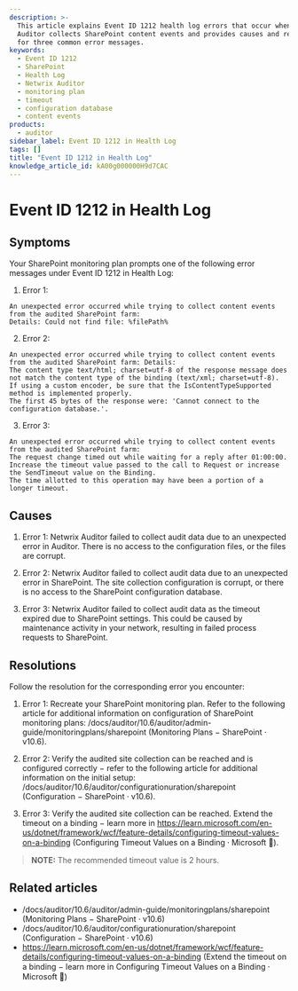 ```yaml
---
description: >-
  This article explains Event ID 1212 health log errors that occur when Netwrix
  Auditor collects SharePoint content events and provides causes and resolutions
  for three common error messages.
keywords:
  - Event ID 1212
  - SharePoint
  - Health Log
  - Netwrix Auditor
  - monitoring plan
  - timeout
  - configuration database
  - content events
products:
  - auditor
sidebar_label: Event ID 1212 in Health Log
tags: []
title: "Event ID 1212 in Health Log"
knowledge_article_id: kA00g000000H9d7CAC
---
```


# Event ID 1212 in Health Log

## Symptoms

Your SharePoint monitoring plan prompts one of the following error messages under Event ID 1212 in Health Log:

1. Error 1:

```
An unexpected error occurred while trying to collect content events from the audited SharePoint farm:
Details: Could not find file: %filePath%
```

2. Error 2:

```
An unexpected error occurred while trying to collect content events from the audited SharePoint farm: Details: 
The content type text/html; charset=utf-8 of the response message does not match the content type of the binding (text/xml; charset=utf-8).
If using a custom encoder, be sure that the IsContentTypeSupported method is implemented properly.
The first 45 bytes of the response were: 'Cannot connect to the configuration database.'.
```

3. Error 3:

```
An unexpected error occurred while trying to collect content events from the audited SharePoint farm:
The request change timed out while waiting for a reply after 01:00:00.
Increase the timeout value passed to the call to Request or increase the SendTimeout value on the Binding.
The time allotted to this operation may have been a portion of a longer timeout.
```

## Causes

1. Error 1: Netwrix Auditor failed to collect audit data due to an unexpected error in Auditor. There is no access to the configuration files, or the files are corrupt.

2. Error 2: Netwrix Auditor failed to collect audit data due to an unexpected error in SharePoint. The site collection configuration is corrupt, or there is no access to the SharePoint configuration database.

3. Error 3: Netwrix Auditor failed to collect audit data as the timeout expired due to SharePoint settings. This could be caused by maintenance activity in your network, resulting in failed process requests to SharePoint.

## Resolutions

Follow the resolution for the corresponding error you encounter:

1. Error 1: Recreate your SharePoint monitoring plan. Refer to the following article for additional information on configuration of SharePoint monitoring plans: /docs/auditor/10.6/auditor/admin-guide/monitoringplans/sharepoint (Monitoring Plans − SharePoint · v10.6).

2. Error 2: Verify the audited site collection can be reached and is configured correctly − refer to the following article for additional information on the initial setup: /docs/auditor/10.6/auditor/configurationuration/sharepoint (Configuration − SharePoint · v10.6).

3. Error 3: Verify the audited site collection can be reached. Extend the timeout on a binding − learn more in https://learn.microsoft.com/en-us/dotnet/framework/wcf/feature-details/configuring-timeout-values-on-a-binding (Configuring Timeout Values on a Binding ⸱ Microsoft 🐍).

> **NOTE:** The recommended timeout value is 2 hours.

## Related articles

- /docs/auditor/10.6/auditor/admin-guide/monitoringplans/sharepoint (Monitoring Plans − SharePoint · v10.6)
- /docs/auditor/10.6/auditor/configurationuration/sharepoint (Configuration − SharePoint · v10.6)
- https://learn.microsoft.com/en-us/dotnet/framework/wcf/feature-details/configuring-timeout-values-on-a-binding (Extend the timeout on a binding − learn more in Configuring Timeout Values on a Binding ⸱ Microsoft 🐍)
